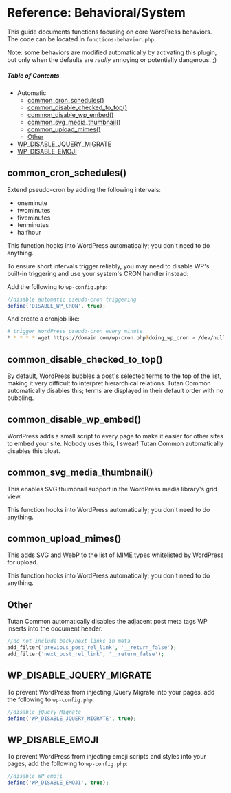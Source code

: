 # Reference: Behavioral/System

This guide documents functions focusing on core WordPress behaviors. The code can be located in `functions-behavior.php`.

Note: some behaviors are modified automatically by activating this plugin, but only when the defaults are *really* annoying or potentially dangerous. ;)



##### Table of Contents

 * Automatic
   * [common_cron_schedules()](#common_cron_schedules)
   * [common_disable_checked_to_top()](#common_disable_checked_to_top)
   * [common_disable_wp_embed()](#common_disable_wp_embed)
   * [common_svg_media_thumbnail()](#common_svg_media_thumbnail)
   * [common_upload_mimes()](#common_upload_mimes)
   * [Other](#other)
 * [WP_DISABLE_JQUERY_MIGRATE](#WP_DISABLE_JQUERY_MIGRATE)
 * [WP_DISABLE_EMOJI](#WP_DISABLE_EMOJI)



## common_cron_schedules()

Extend pseudo-cron by adding the following intervals:

 * oneminute
 * twominutes
 * fiveminutes
 * tenminutes
 * halfhour

This function hooks into WordPress automatically; you don't need to do anything.

To ensure short intervals trigger reliably, you may need to disable WP's built-in triggering and use your system's CRON handler instead:

Add the following to `wp-config.php`:

```php
//disable automatic pseudo-cron triggering
define('DISABLE_WP_CRON', true);
```

And create a cronjob like:

```bash
# trigger WordPress pseudo-cron every minute
* * * * * wget https://domain.com/wp-cron.php?doing_wp_cron > /dev/null 2>&1
```



## common_disable_checked_to_top()

By default, WordPress bubbles a post's selected terms to the top of the list, making it very difficult to interpret hierarchical relations. Tutan Common automatically disables this; terms are displayed in their default order with no bubbling.



## common_disable_wp_embed()

WordPress adds a small script to every page to make it easier for other sites to embed your site. Nobody uses this, I swear! Tutan Common automatically disables this bloat.



## common_svg_media_thumbnail()

This enables SVG thumbnail support in the WordPress media library's grid view.

This function hooks into WordPress automatically; you don't need to do anything.



## common_upload_mimes()

This adds SVG and WebP to the list of MIME types whitelisted by WordPress for upload.

This function hooks into WordPress automatically; you don't need to do anything.



## Other

Tutan Common automatically disables the adjacent post meta tags WP inserts into the document header.

```php
//do not include back/next links in meta
add_filter('previous_post_rel_link', '__return_false');
add_filter('next_post_rel_link', '__return_false');
```



## WP_DISABLE_JQUERY_MIGRATE

To prevent WordPress from injecting jQuery Migrate into your pages, add the following to `wp-config.php`:

```php
//disable jQuery Migrate
define('WP_DISABLE_JQUERY_MIGRATE', true);
```



## WP_DISABLE_EMOJI

To prevent WordPress from injecting emoji scripts and styles into your pages, add the following to `wp-config.php`:

```php
//disable WP emoji
define('WP_DISABLE_EMOJI', true);
```
